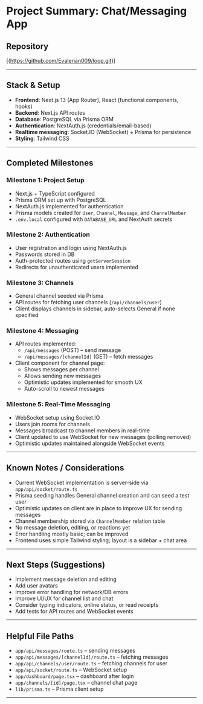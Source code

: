 # Project Summary: Chat/Messaging App

## Repository
[(https://github.com/Evalerian009/loop.git)]

---

## Stack & Setup
- **Frontend**: Next.js 13 (App Router), React (functional components, hooks)
- **Backend**: Next.js API routes
- **Database**: PostgreSQL via Prisma ORM
- **Authentication**: NextAuth.js (credentials/email-based)
- **Realtime messaging**: Socket.IO (WebSocket) + Prisma for persistence
- **Styling**: Tailwind CSS

---

## Completed Milestones

### Milestone 1: Project Setup
- Next.js + TypeScript configured
- Prisma ORM set up with PostgreSQL
- NextAuth.js implemented for authentication
- Prisma models created for `User`, `Channel`, `Message`, and `ChannelMember`
- `.env.local` configured with `DATABASE_URL` and NextAuth secrets

### Milestone 2: Authentication
- User registration and login using NextAuth.js
- Passwords stored in DB
- Auth-protected routes using `getServerSession`
- Redirects for unauthenticated users implemented

### Milestone 3: Channels
- General channel seeded via Prisma
- API routes for fetching user channels (`/api/channels/user`)
- Client displays channels in sidebar, auto-selects General if none specified

### Milestone 4: Messaging
- API routes implemented:
  - `/api/messages` (POST) – send message
  - `/api/messages/[channelId]` (GET) – fetch messages
- Client component for channel page:
  - Shows messages per channel
  - Allows sending new messages
  - Optimistic updates implemented for smooth UX
  - Auto-scroll to newest messages

### Milestone 5: Real-Time Messaging
- WebSocket setup using Socket.IO
- Users join rooms for channels
- Messages broadcast to channel members in real-time
- Client updated to use WebSocket for new messages (polling removed)
- Optimistic updates maintained alongside WebSocket events

---

## Known Notes / Considerations
- Current WebSocket implementation is server-side via `app/api/socket/route.ts`
- Prisma seeding handles General channel creation and can seed a test user
- Optimistic updates on client are in place to improve UX for sending messages
- Channel membership stored via `ChannelMember` relation table
- No message deletion, editing, or reactions yet
- Error handling mostly basic; can be improved
- Frontend uses simple Tailwind styling; layout is a sidebar + chat area

---

## Next Steps (Suggestions)
- Implement message deletion and editing
- Add user avatars
- Improve error handling for network/DB errors
- Improve UI/UX for channel list and chat
- Consider typing indicators, online status, or read receipts
- Add tests for API routes and WebSocket events

---

## Helpful File Paths
- `app/api/messages/route.ts` – sending messages
- `app/api/messages/[channelId]/route.ts` – fetching messages
- `app/api/channels/user/route.ts` – fetching channels for user
- `app/api/socket/route.ts` – WebSocket setup
- `app/dashboard/page.tsx` – dashboard after login
- `app/channels/[id]/page.tsx` – channel chat page
- `lib/prisma.ts` – Prisma client setup

---